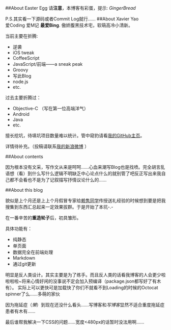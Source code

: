 ##About Easter Egg
请**注意**，本博客有彩蛋，提示: *GingerBread* 

P.S.其实看一下源码或者Commit Log就行……
##About Xavier Yao    
爱Coding 爱M记 **最爱Bing**. 傲娇腹黑技术宅，软萌高冷小清新。 
  
当前主要在折腾:

*	逆袭
*	iOS tweak
*	CoffeeScript
*	JavaScript/前端——a sneak peak
*	Groovy
*	写此Blog
*	node.js
*	etc.

过去主要折腾过：

*	Objective-C （写在第一位高端洋气）
*	Android
*	Java
*	etc.

擅长挖坑，待填坑项目数量难以统计。管中窥豹请看[我的GitHub主页](https://github.com/xavieryao/)。

详情待补充。（投稿请联系[我的新浪微博](http://weibo.com/xavieryao) ）

##About contents

因为根本没有文采，写作文从来是呵呵……心血来潮写Blog也是找喷。完全胡言乱语想（看）到什么写什么逻辑不明缺乏中心论点什么的就别管了吧反正写出来我自己都不会看也不是为了记叙描写抒情议论什么的……

##About this blog

貌似是上个月还是上上个月假冒专家给[赖隽同学](http://weibo.com/IamBigBoned)传授送礼经验的时候想到要是把我搜集到东西汇总起来一定效果拔群。于是开始了本坑-.-

在一番辛苦的**重造轮子**后，初具雏形。

具体功能有：

*	纯静态
*	单页面
*	数据完全在前端处理
*	Markdown
*	通过git更新

明显是反人类设计。其实主要是为了练手。而且反人类的话看我博客的人会更少啦啦啦啦~将来心情好闲的没事说不定会加入预编译（package.json都写好了有木有）。
实际上可以更快可是加载快了你们不就看不到Loading的时候的Octocat spinner了么……多萌的家伙

因为拖延症（*懒*）到现在还没什么看头……写博客和*写博客*显然不适合重度拖延症患者有木有……

最后谁帮我解决一下CSS的问题……宽度<480px的话暂时没法用啊……